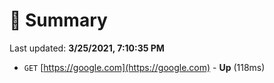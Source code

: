 # 📖 Summary
Last updated: **3/25/2021, 7:10:35 PM**

- `GET` [https://google.com](https://google.com) - **Up** (118ms)
